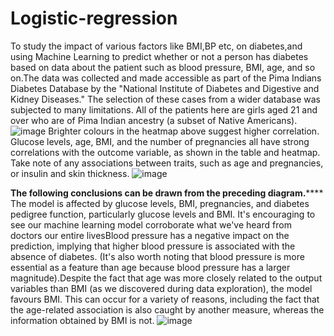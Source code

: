 # Logistic-regression
To study the impact of various factors like BMI,BP etc, on diabetes,and using Machine Learning to predict whether or not a person has diabetes based on data about the patient such as blood pressure, BMI, age, and so on.The data was collected and made accessible as part of the Pima Indians Diabetes Database by the "National Institute of Diabetes and Digestive and Kidney Diseases." The selection of these cases from a wider database was subjected to many limitations. All of the patients here are girls aged 21 and over who are of Pima Indian ancestry (a subset of Native Americans).
![image](https://user-images.githubusercontent.com/63113653/148110272-35e80da1-6755-43de-8971-b49c6bdb610b.png)
Brighter colours in the heatmap above suggest higher correlation. Glucose levels, age, BMI, and the number of pregnancies all have strong correlations with the outcome variable, as shown in the table and heatmap. Take note of any associations between traits, such as age and pregnancies, or insulin and skin thickness.
![image](https://user-images.githubusercontent.com/63113653/148110536-e16ba127-a7b6-414f-9576-ed32856847e2.png)

**The following conclusions can be drawn from the preceding diagram.******
The model is affected by glucose levels, BMI, pregnancies, and diabetes pedigree function, particularly glucose levels and BMI. It's encouraging to see our machine learning model corroborate what we've heard from doctors our entire livesBlood pressure has a negative impact on the prediction, implying that higher blood pressure is associated with the absence of diabetes. (It's also worth noting that blood pressure is more essential as a feature than age because blood pressure has a larger magnitude).Despite the fact that age was more closely related to the output variables than BMI (as we discovered during data exploration), the model favours BMI. This can occur for a variety of reasons, including the fact that the age-related association is also caught by another measure, whereas the information obtained by BMI is not.
![image](https://user-images.githubusercontent.com/63113653/148110444-e7b9a488-6a4c-4be8-a400-bd6b8cf60a96.png)
